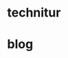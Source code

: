 # technitur

# blog

<a href="https://www.bestfireworksstores.com"><b> </b></a>
<a href="https://24-7.is//"><b> </b></a>
<a href="https://premierumarion.com"><b> </b></a>
<a href="https://www.luxbuy.net/"><b> </b></a>
<a href="https://thunderballresults.uk"><b> </b></a>
<a href="https://southernroofexperts.com"><b> </b></a>
<a href="https://yourlawnwise.com"><b> </b></a>
<a href="https://premierumed.com"><b> </b></a>
<a href="https://concretecraftnashville.com"><b> </b></a>
<a href="https://injuryhealthcenter.com"><b> </b></a>
<a href="https://orlandolaserlipo.com"><b> </b></a>
<a href="https://lakemarylaserlipo.com"><b> </b></a>
<a href="https://daytonalaserlipo.com"><b> </b></a>
<a href="https://greenscenetn.com"><b> </b></a>
<a href="https://60daysweightloss.com/"><b> </b></a>
<a href="https://tampabaylaserlipo.com/"><b> </b></a>
<a href="https://bocaratonlaserlipo.com/"><b> </b></a>
<a href="https://birdmannash.com"><b> </b></a>
<a href="https://musiccityblind.com"><b> </b></a>
<a href="https://www.zyno.blog/"><b> </b></a>
<a href="https://gateway-international.in/"><b> </b></a>
<a href="https://knperformance.pl/"><b> </b></a>
<a href="https://mondosol.com/"><b> </b></a>
<a href="https://www.gestomex.com/"> </a>
<a href="https://durofy.com/"> </a>
<a href="https://inoxoft.com/"> </a>
<a href="https://www.webbycrown.com/"> </a>
<a href="https://www.boxngo.com/"> </a>
<a href="https://geografixx.com"> </a>
<a href="https://bldmarine.com/"> </a>
<a href="https://www.ecommerce-techies.com/"> </a>
<a href="https://lykyn.com"> </a>
<a href="https://aviatorrvpark.com/"> </a>
<a href="https://careambulancesd.com/"> </a>
<a href="https://freedomremodelingdfw.com/"> </a>
<a href="https://www.brightwaterfl.com/"> </a>
<a href="https://lostboyent.com/"> </a>
<a href="https://www.ciarraappliances.com/"> </a>
<a href="https://www.mystatemls.com/"> </a>
<a href="https://www.sharpencode.com/"> </a>
<a href="https://virtualdatespace.com/"> </a>
<a href="https://spoorts.io/"> </a>
<a href="https://www.nkautomotive.com/"> </a>
<a href="https://www.ob9sgd.com/"> </a>
<a href="https://ogeneralacuae.com/"> </a>
<a href="https://www.invitationguru.com/"> </a>
<a href="https://www.hectindia.com/"> </a>
<a href="https://resumeinvent.com/"> </a>
<a href="https://www.foodinjapan.org/"> </a>
<a href="https://anysmallmove.com/"> </a>
<a href="https://www.glasslakeengraving.com/"> </a>
<a href="https://sturnballs.com/"> </a>
<a href="https://49sresult.co.za/"> </a>
<a href="https://www.elperiodico.digital/"> </a>
<a href="https://www.dreamhomeworks.com/"> </a>
<a href="https://difaahlesunnat.com/"> </a>
<a href="https://acsupplieruae.com"> </a>
<a href="https://well-choices.com/"> </a>
<a href="https://kcdefensecounsel.com/"> </a>
<a href="https://jenaichat.com/"> </a>
<a href="https://lunchtimeresults.info"> </a>
<a href="https://intimszexshop.hu"> </a>
<a href="https://thesmartbackyard.com/"> </a>
<a href="https://lionwood.software/"> </a>
<a href="https://vshmedia.com/"> </a>
<a href="https://irisblink.com/"> </a>
<a href="https://www.trymintly.com"> </a>
<a href="https://samastitivillas.com"> </a>
<a href="https://thecharlesclark.com/"> </a>
<a href="https://stecklingshop.at/"> </a>
<a href="https://snoopn4pnuts.com/"> </a>
<a href="https://dynamicwebdevelopment.sg/"> </a>
<a href="https://www.santaremovals.co.uk/"> </a>
<a href="https://creativeconcrete.biz/"> </a>
<a href="https://thisisluxurytravel.com/"> </a>
<a href="https://lunchtimeresults.net/"> </a>
<a href="https://pressraven.com/"> </a>
<a href="https://presshackers.com/"> </a>
<a href="https://www.advicescout.com/"> </a>
<a href="https://euristiq.com/"> </a>
<a href="https://boondockinglocations.com"> </a>
<a href="https://flyusa.com/"> </a>
<a href="https://costablancaelite.com/"> </a>
<a href="https://flexilogo.com/"> </a>
<a href="https://www.caitsocialmedia.com/"> </a>
<a href="https://portrait-my-pet.com/"> </a>
<a href="https://acsupplierdubai.ae/"> </a>
<a href="https://www.musicasenzafine.it/"> </a>
<a href="https://venereristorante.it/"> </a>
<a href="https://bestfundinggroup.com/"> </a>
<a href="https://www.sansolar.com.au"> </a>
<a href="https://receptabc.hu/"> </a>
<a href="https://cutetoys.sg/"> </a>
<a href="https://de.stepsta.com/"> </a>
<a href="https://www.printholix.com/"> </a>
<a href="https://insideeditors.com/"> </a>
<a href="https://www.easycigs.de/"> </a>
<a href="https://creativeheroes.com.au/"> </a>
<a href="https://unlistedstock.com.tw/"> </a>
<a href="https://oxfordcollege.edu.au/"> </a>
<a href="https://highperformancesystems.com/"> </a>
<a href="https://medixtransportation.com/"> </a>
<a href="https://lgmining.com/"> </a>
<a href="https://nirvanatoday.com/"> </a>
<a href="https://ur.healthsure3x.com/"> </a>
<a href="https://digit-master.com/"> </a>
<a href="https://jeenaearthiva.com/"> </a>
<a href="https://appliedtechoftexas.com/"> </a>
<a href="https://best4mehome.com/"> </a>
<a href="https://app-roofing.com/"> </a>
<a href="https://ogeneralacdealer.com/"> </a>
<a href="https://vividpromotion.com/"> </a>
<a href="https://agencyvisible.com//"> </a>
<a href="https://www.jamieolivercatherinest.com/"> </a>
<a href="https://www.fitzers.ie/"> </a>
<a href="https://www.rimstyle.com/"> </a>
<a href="https://unignorable.com/"> </a>
<a href="https://foodwiki.org/"> </a>
<a href="https://softflicker.com/"> </a>

